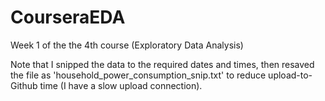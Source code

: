 # CourseraEDA
Week 1 of the the 4th course (Exploratory Data Analysis)

Note that I snipped the data to the required dates and times, then resaved the file as 'household_power_consumption_snip.txt' to reduce upload-to-Github time (I have a slow upload connection).

